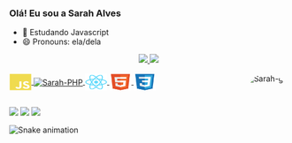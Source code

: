 ### Olá! Eu sou a Sarah Alves

- 🌱 Estudando Javascript
- 😄 Pronouns: ela/dela

<div align="center">
  <a href="https://github.com/alvesarah">
  <img height="180em" src="https://github-readme-stats.vercel.app/api?username=alvesarah&show_icons=true&theme=panda&include_all_commits=true&count_private=true"/>
  <img height="180em" src="https://github-readme-stats.vercel.app/api/top-langs/?username=alvesarah&layout=compact&langs_count=7&theme=panda"/>
</div>
 <div style="display: inline_block"><br>
  <img align="center" alt="Sarah-Js" height="30" width="40" src="https://raw.githubusercontent.com/devicons/devicon/master/icons/javascript/javascript-plain.svg">
  <img align="center" alt="Sarah-PHP" height="30" width="40" src="https://cdn.jsdelivr.net/gh/devicons/devicon/icons/php/php-original.svg">
  <img align="center" alt="Sarah-React" height="30" width="40" src="https://raw.githubusercontent.com/devicons/devicon/master/icons/react/react-original.svg">
  <img align="center" alt="Sarah-HTML" height="30" width="40" src="https://raw.githubusercontent.com/devicons/devicon/master/icons/html5/html5-original.svg">
  <img align="center" alt="Sarah-CSS" height="30" width="40" src="https://raw.githubusercontent.com/devicons/devicon/master/icons/css3/css3-original.svg">
  <img align="right" alt="Sarah-gif" height="200" style="border-radius:50px;" src="https://media.discordapp.net/attachments/907781989317369880/934175701798637628/gifeudesenho.gif?width=452&height=452">
</div>
  
  ##
  
  <div>
  <a href="https://www.instagram.com/saah_aalves/" target="_blank"><img src="https://img.shields.io/badge/-Instagram-%23E4405F?style=for-the-badge&logo=instagram&logoColor=white" target="_blank"></a>
  <a href = "mailto:salves726@gmail.com"><img src="https://img.shields.io/badge/-Gmail-%23333?style=for-the-badge&logo=gmail&logoColor=white" target="_blank"></a>
  <a href="https://www.linkedin.com/in/sarahalvesoliveira/" target="_blank"><img src="https://img.shields.io/badge/-LinkedIn-%230077B5?style=for-the-badge&logo=linkedin&logoColor=white" target="_blank"></a> 
    
  ![Snake animation](https://github.com/alvesarah/alvesarah/blob/output/github-contribution-grid-snake.svg)
    
  </div>
